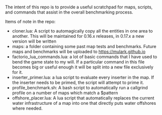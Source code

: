 The intent of this repo is to provide a useful scratchpad for maps, scripts, and commands that assist in the overall benchmarking process.

Items of note in the repo:
* cloner.lua: A script to automagically copy all the entities in one area to another. This will be maintained for 0.16.x releases, in 0.17.x a new version will be written
* maps: a folder containing some past map tests and benchmarks. Future maps and benchmarks will be uploaded to https://mulark.github.io
* factorio_lua_commands.lua: a lot of basic commands that I have used to bend the game state to my will. If a particular command in this file becomes big or useful enough it will be split into a new file exclusively for it.
* inserter_primer.lua: a lua script to evaluate every inserter in the map. If the inserter needs to be primed, the script will attempt to prime it.
* profile_benchmark.sh: A bash script to automatically run a callgrind profile on a number of maps which match a $pattern
* offshore_placer.lua: A lua script that automatically replaces the current water infrastructure of a map into one that directly puts water offshores where needed.
